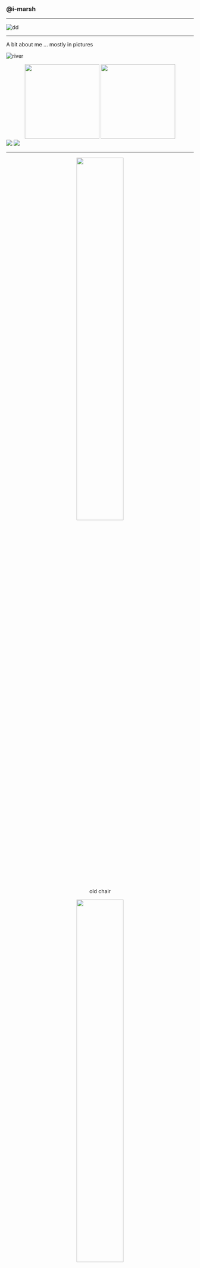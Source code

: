 ### @i-marsh

--- 

![dd](https://github.com/i-marsh/i-marsh/blob/master/images/demodays.png)

---

A bit about me ... mostly in pictures

![river](https://github.com/i-marsh/i-marsh/blob/master/images/landscape-river-1.jpeg)

<div align="center">
<img src="https://github.com/i-marsh/i-marsh/blob/master/images/kayak1.JPG"  height="200px" />
<img src="https://github.com/i-marsh/i-marsh/blob/master/images/kayak2.jpeg" height="200px"/>
</div>
<img src="https://github.com/i-marsh/i-marsh/blob/master/images/portrait-river-1.JPG" />
<img src="https://github.com/i-marsh/i-marsh/blob/master/images/portrait-bridge-1.jpeg" />

---
<div align="center" width="100%">
<img src="https://github.com/i-marsh/i-marsh/blob/master/images/oldchair.jpeg" width="50%">
</div>

<div align="center">
  <p>old chair</p>
  <img src="https://github.com/i-marsh/i-marsh/blob/master/images/newchair.jpeg" width="50%">
  <p>new chair</p>
</div>

---

<img src="https://github.com/i-marsh/i-marsh/blob/master/images/grad.jpeg" width="auto"/>

<div align="center">
<img src="https://github.com/i-marsh/i-marsh/blob/master/images/brothers.jpeg" width="auto" align="left"/>
<img src="https://github.com/i-marsh/i-marsh/blob/master/images/oscar.jpg" width="auto"/>
</div>
<center>
<img src="https://github.com/i-marsh/i-marsh/blob/master/images/dog.jpeg" width="300" />
<br>

---
I also like to play the markets :)

---
<img src="https://github.com/i-marsh/i-marsh/blob/master/images/elite.jpeg">
<img src="https://github.com/i-marsh/i-marsh/blob/master/images/elite-dangerous.jpeg">
<img src="https://github.com/i-marsh/i-marsh/blob/master/images/then-now.png">
</center>